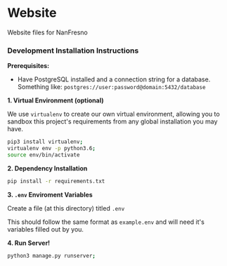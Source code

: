 # Website

Website files for NanFresno

### Development Installation Instructions

**Prerequisites:**

 - Have PostgreSQL installed and a connection string for a database.
	Something like: `postgres://user:password@domain:5432/database`


**1. Virtual Environment (optional)**

 We use `virtualenv` to create our own virtual environment, allowing you to sandbox this project's requirements from any global installation you may have.

 ```bash
 pip3 install virtualenv;
 virtualenv env -p python3.6;
 source env/bin/activate
 ```

**2. Dependency Installation**

 ```bash
 pip install -r requirements.txt
 ```

**3. `.env` Enviroment Variables**

Create a file (at this directory) titled `.env`

This should follow the same format as `example.env` and will need it's variables filled out by you.

**4. Run Server!**
 ```bash
 python3 manage.py runserver;
 ```
